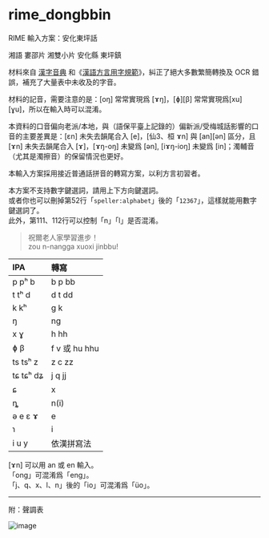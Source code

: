 # rime_dongbbin
 RIME 輸入方案：安化東坪話

湘語 婁邵片 湘雙小片 安化縣 東坪鎮

材料來自 [漢字音典](https://github.com/osfans/MCPDict) 和《[漢語方言用字規範](https://fangyanzi.vercel.app/)》，糾正了絕大多數繁簡轉換及 OCR 錯誤，補充了大量表中未收及的字音。

材料的記音，需要注意的是：[oŋ] 常常實現爲 [ɤŋ]，[ɸ][β] 常常實現爲[xu][ɣu]，所以在輸入時可以混淆。

本資料的口音偏向老派/本地，與（語保平臺上記錄的）偏新派/受梅城話影響的口音的主要差異是：[ɛn] 未失去韻尾合入 [e]，[仙3、桓 ɤn] 與 [an][ən] 區分，且 [ɤn] 未失去韻尾合入 [ɤ]，[ɤŋ-oŋ] 未變爲 [ən], [iɤŋ-ioŋ] 未變爲 [in]；濁輔音（尤其是濁擦音）的保留情況也更好。

本輸入方案採用接近普通話拼音的轉寫方案，以利方言初習者。

本方案不支持數字鍵選詞，請用上下方向鍵選詞。<br>
或者你也可以刪掉第52行「`speller:alphabet`」後的「`12367`」，這樣就能用數字鍵選詞了。<br>
此外，第111、112行可以控制「n」「l」是否混淆。

> 祝爾老人家學習進步！<br>
> zou n-nangga xuoxi jinbbu!

|IPA|轉寫|
|:---|:---|
|p pʰ b|b p bb|
|t tʰ d|d t dd|
|k kʰ|g k|
|ŋ|ng|
|x ɣ|h hh|
|ɸ β|f v 或 hu hhu|
|ts tsʰ z|z c zz|
|tɕ tɕʰ dʑ|j q jj|
|ɕ|x|
|ȵ|n(i)|
|ə e ɛ ɤ|e|
|ɿ|i|
|i u y|依漢拼寫法|

[ɤn] 可以用 an 或 en 輸入。<br>
「ong」可混淆爲「eng」。<br>
「j、q、x、l、n」後的「io」可混淆爲「üo」。

---
附：聲調表
	
![image](https://github.com/user-attachments/assets/39927e0c-65c2-4851-9ea4-248c519b6a0f)
